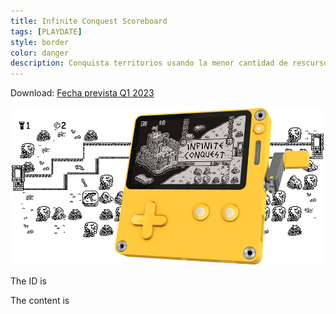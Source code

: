 ```yaml
---
title: Infinite Conquest Scoreboard
tags: [PLAYDATE]
style: border
color: danger
description: Conquista territorios usando la menor cantidad de rescursos. Defiende cada palmo de terreno a golpe de palanca en este juego diseñado para Playdate.
---
```


Download: [Fecha prevista Q1 2023](#)

![infinite conquest banner](/assets/images/uploads/infinite_conquest/infinite_conquest_playdate.gif)

<div>
    <p class="greeting-id">The ID is </p>
    <p class="greeting-content">The content is </p>
</div>

<script src="/assets/images/uploads/infinite-conquest-sdk.js"></script>
